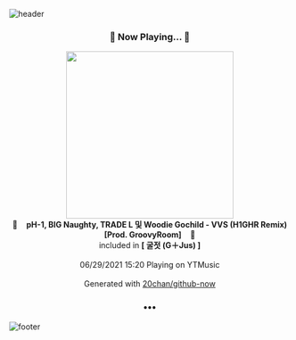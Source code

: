 ![header](https://capsule-render.vercel.app/api?type=wave&height=170&section=header&text=Hi.%20I'm%20SHIFT&fontColor=090707&fontAlignX=45&fontAlignY=65&fontSize=100)

<h3 align="center">🎵 Now Playing... 🎵</h3>
<p align="center">
  <a href="https://music.youtube.com/watch?v=hOvlw9XV-d8">
    <img width="300" src="https://lh3.googleusercontent.com/xS3nGTA7ChdFj8P1lJbWw17eiHnhq5oonWP8yttOocaIAIMMhstK3xt4LBRQ87ifm0hnmuiFMf528F4E">
  </a>
  <br>
  🎵&nbsp&nbsp&nbsp <b>pH-1, BIG Naughty, TRADE L 및 Woodie Gochild - VVS (H1GHR Remix) [Prod. GroovyRoom]</b> &nbsp&nbsp&nbsp🎵
  <br>
  included in <b>[ 굴젓 (G＋Jus) ]</b>
  
  <br />
  <br />
  06/29/2021 15:20 Playing on YTMusic
  <br />
  <br />
  Generated with <a href="https://github.com/20chan/github-now">20chan/github-now</a>
</p>

<h3 align="center">•••</h3>

![footer](https://capsule-render.vercel.app/api?type=wave&height=150&section=footer)
